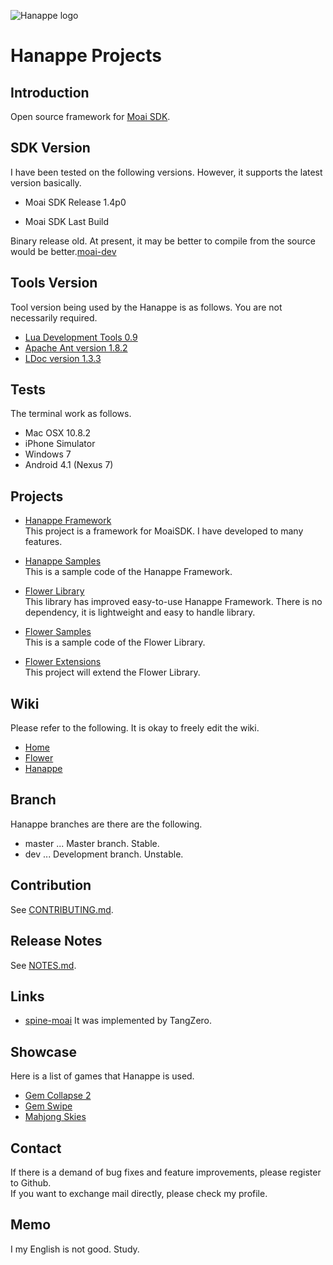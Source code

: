 ![Hanappe logo](/hanappe_logo.png)

# Hanappe Projects

## Introduction
Open source framework for [Moai SDK](http://getmoai.com).


## SDK Version
I have been tested on the following versions.
However, it supports the latest version basically.

* Moai SDK Release 1.4p0

* Moai SDK Last Build

Binary release old.
At present, it may be better to compile from the source would be better.[moai-dev](https://github.com/moai/moai-dev)

## Tools Version
Tool version being used by the Hanappe is as follows.
You are not necessarily required.

* [Lua Development Tools 0.9](http://www.eclipse.org/koneki/ldt/)
* [Apache Ant version 1.8.2](http://ant.apache.org/)
* [LDoc version 1.3.3](https://github.com/stevedonovan/LDoc)

## Tests
The terminal work as follows.

* Mac OSX 10.8.2
* iPhone Simulator
* Windows 7
* Android 4.1 (Nexus 7)

## Projects

* [Hanappe Framework](/projects/hanappe-framework)  
This project is a framework for MoaiSDK.
I have developed to many features.

* [Hanappe Samples](/projects/hanappe-samples)  
This is a sample code of the Hanappe Framework.

* [Flower Library](/projects/flower-library)  
This library has improved easy-to-use Hanappe Framework.
There is no dependency, it is lightweight and easy to handle library.

* [Flower Samples](/projects/flower-samples)  
This is a sample code of the Flower Library.

* [Flower Extensions](/projects/flower-extensions)  
This project will extend the Flower Library.

## Wiki

Please refer to the following.
It is okay to freely edit the wiki.

* [Home](https://github.com/makotok/Hanappe/wiki)
* [Flower](https://github.com/makotok/Hanappe/wiki/Flower-Library)
* [Hanappe](https://github.com/makotok/Hanappe/wiki/Hanappe-Framework)

## Branch

Hanappe branches are there are the following.

* master ... Master branch. Stable.
* dev ... Development branch. Unstable.

## Contribution

See [CONTRIBUTING.md](/CONTRIBUTING.md).

## Release Notes

See [NOTES.md](/NOTES.md).

## Links

* [spine-moai](https://github.com/tangerinagames/spine-moai)
It was implemented by TangZero.

## Showcase

Here is a list of games that Hanappe is used.

* [Gem Collapse 2](http://getmoai.com/forums/gem-collapse-2-made-with-moai-t1822/)
* [Gem Swipe](http://getmoai.com/forums/gem-swipe-by-meyume-t1908/)
* [Mahjong Skies](http://getmoai.com/forums/mahjong-skies-t1896/)

## Contact
If there is a demand of bug fixes and feature improvements, please register to Github.  
If you want to exchange mail directly, please check my profile.

## Memo
I my English is not good.
Study.
